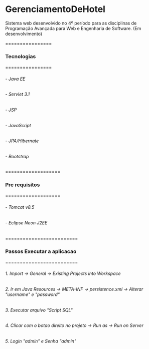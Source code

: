 # GerenciamentoDeHotel
Sistema web desenvolvido no 4º período para as disciplinas de Programação Avançada para Web e Engenharia de Software. (Em desenvolvimento)

================
### Tecnologias
================
###### - Java EE
###### - Servlet 3.1
###### - JSP
###### - JavaScript
###### - JPA/Hibernate
###### - Bootstrap

===================
### Pre requisitos
===================
###### - Tomcat v8.5
###### - Eclipse Neon J2EE

=========================
### Passos Executar a aplicacao
=========================
###### 1. Import -> General -> Existing Projects into Workspace
###### 2. Ir em Java Resources -> META-INF -> persistence.xml -> Alterar "username" e "password"
###### 3. Executar arquivo "Script SQL"
###### 4. Clicar com o botao direito no projeto -> Run as -> Run on Server
###### 5. Login "admin" e Senha "admin"